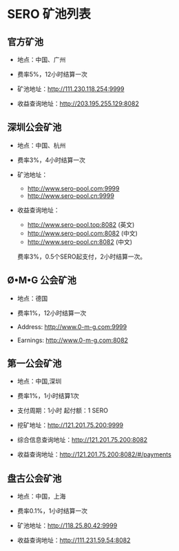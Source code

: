 # SERO 矿池列表

## 官方矿池

* 地点：中国、广州
* 费率5%，12小时结算一次

* 矿池地址：<http://111.230.118.254:9999>

* 收益查询地址：<http://203.195.255.129:8082> 



## 深圳公会矿池

* 地点：中国、杭州
* 费率3%，4小时结算一次

* 矿池地址：
  * <http://www.sero-pool.com:9999>
  * <http://www.sero-pool.cn:9999>

* 收益查询地址：
  * <http://www.sero-pool.top:8082>  (英文)
  * <http://www.sero-pool.com:8082> (中文)
  * <http://www.sero-pool.cn:8082>  (中文)
  
  费率3%，0.5个SERO起支付，2小时结算一次。



## Ø•M•G 公会矿池

* 地点：德国
* 费率1%，12小时结算一次

* Address: <http://www.0-m-g.com:9999>

* Earnings:  <http://www.0-m-g.com:8082>

## 第一公会矿池

* 地点：中国,深圳

* 费率1%，1小时结算1次

* 支付周期：1小时 起付额：1 SERO

* 挖矿地址：<http://121.201.75.200:9999>

* 综合信息查询地址：<http://121.201.75.200:8082>

* 收益查询地址：<http://121.201.75.200:8082/#/payments>



## 盘古公会矿池

* 地点：中国，上海
* 费率0.1%，1小时结算一次

* 矿池地址：<http://118.25.80.42:9999>

* 收益查询地址：<http://111.231.59.54:8082>


